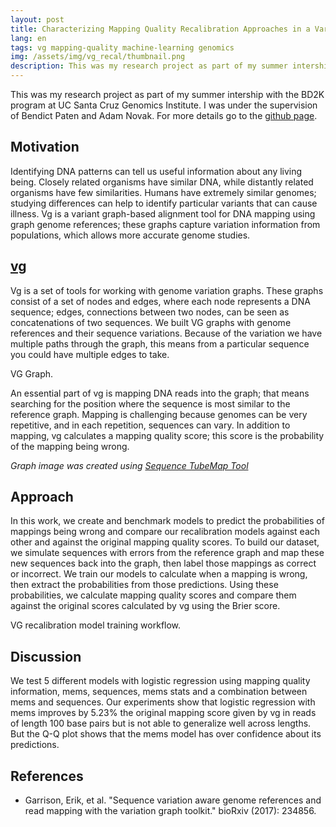 ```yaml
---
layout: post
title: Characterizing Mapping Quality Recalibration Approaches in a Variant Graph Genomics Tool
lang: en
tags: vg mapping-quality machine-learning genomics
img: /assets/img/vg_recal/thumbnail.png
description: This was my research project as part of my summer intership with the BD2K program at UC Santa Cruz Genomics Institute. I was under the supervision of Bendict Paten and Adam Novak.
---
```


This was my research project as part of my summer intership with the BD2K program at UC Santa Cruz Genomics Institute. I was under the supervision of Bendict Paten and Adam Novak. For more details go to the [github page](https://github.com/jachansantiago/vg_recal).

## Motivation
Identifying DNA patterns can tell us useful information about any living being. Closely related organisms have similar DNA, while distantly related organisms have few similarities. Humans have extremely similar genomes; studying differences can help to identify particular variants that can cause illness. Vg is a variant graph-based alignment tool for DNA mapping using graph genome references; these graphs capture variation information from populations, which allows more accurate genome studies.

## [vg](https://github.com/vgteam/vg#vg)

Vg is a set of tools for working with genome variation graphs. These graphs consist of a set of nodes and edges, where each node represents a DNA sequence; edges, connections between two nodes, can be seen as  concatenations of two sequences. We built VG graphs with genome references and their sequence variations. Because of the variation we have multiple paths through the graph, this means from a particular sequence you could have multiple edges to take.

<div class="row">
    <div class="col-sm mt-3 mt-md-0">
        <img class="img-fluid rounded" src="{{ '/assets/img/vg_recal/vg_graphic.png' | relative_url }}" alt="" title="Dataset examples."/>
    </div>
</div>
<div class="caption">
    VG Graph.
</div>

An essential part of vg is mapping DNA reads into the graph; that means searching for the position where the sequence is most similar to the reference graph. Mapping is challenging because genomes can be very repetitive, and in each repetition, sequences can vary. In addition to mapping, vg calculates a mapping quality score; this score is the probability of the mapping being wrong.

_Graph image was created using [Sequence TubeMap Tool](https://github.com/vgteam/sequenceTubeMap)_

## Approach
In this work, we create and benchmark models to predict the probabilities of mappings being wrong and compare our recalibration models against each other and against the original mapping quality scores. To build our dataset, we simulate sequences with errors from the reference graph and map these new sequences back into the graph, then label those mappings as correct or incorrect. We train our models to calculate when a mapping is wrong, then extract the probabilities from those predictions. Using these probabilities, we calculate mapping quality scores and compare them against the original scores calculated by vg using the Brier score.

<div class="row">
    <div class="col-sm mt-3 mt-md-0">
        <img class="img-fluid rounded" src="{{ '/assets/img/vg_recal/vg_recal_workflow.png' | relative_url }}" alt="" title="Dataset examples."/>
    </div>
</div>
<div class="caption">
    VG recalibration model training workflow.
</div>

## Discussion
We test 5 different models with logistic regression using mapping quality information, mems, sequences, mems stats and a combination between mems and sequences. Our experiments show that logistic regression with mems improves by 5.23% the original mapping score given by vg in reads of length 100 base pairs but is not able to generalize well across lengths. But the Q-Q plot shows that the mems model has over confidence about its predictions.



## References
* Garrison, Erik, et al. "Sequence variation aware genome references and read mapping with the variation graph toolkit." bioRxiv (2017): 234856.
